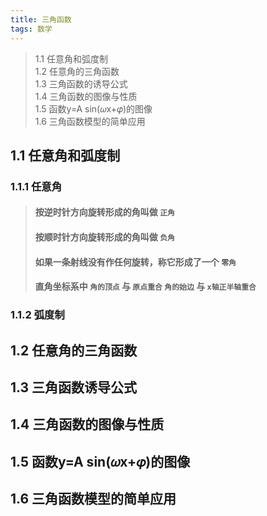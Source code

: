 ```yaml
---
title: 三角函数
tags: 数学
---
```


> 1.1 任意角和弧度制  
> 1.2 任意角的三角函数  
> 1.3 三角函数的诱导公式  
> 1.4 三角函数的图像与性质  
> 1.5 函数y=A sin(𝜔x+𝜑)的图像  
> 1.6 三角函数模型的简单应用  

<!--more-->

## 1.1 任意角和弧度制

### 1.1.1 任意角

> #### 按逆时针方向旋转形成的角叫做 `正角`
> #### 按顺时针方向旋转形成的角叫做 `负角`
> #### 如果一条射线没有作任何旋转，称它形成了一个 `零角`
> #### 直角坐标系中 `角的顶点` 与 `原点重合` `角的始边` 与 `x轴正半轴重合`

### 1.1.2 弧度制

## 1.2 任意角的三角函数

## 1.3 三角函数诱导公式

## 1.4 三角函数的图像与性质

## 1.5 函数y=A sin(𝜔x+𝜑)的图像

## 1.6 三角函数模型的简单应用
